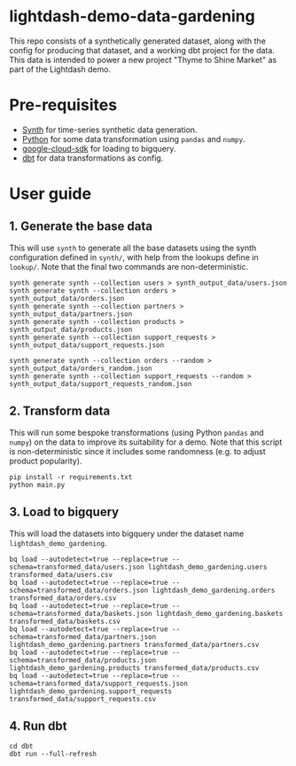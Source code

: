 # lightdash-demo-data-gardening
This repo consists of a synthetically generated dataset, along with the config for producing that dataset, and a working dbt project for the data. This data is intended to power a new project "Thyme to Shine Market" as part of the Lightdash demo.

# Pre-requisites
- [Synth](https://github.com/shuttle-hq/synth) for time-series synthetic data generation.
- [Python](https://www.python.org/) for some data transformation using `pandas` and `numpy`.
- [google-cloud-sdk](https://cloud.google.com/sdk/docs/install) for loading to bigquery.
- [dbt](https://docs.getdbt.com/dbt-cli/install/overview) for data transformations as config.

# User guide
## 1. Generate the base data

This will use `synth` to generate all the base datasets using the synth configuration defined in `synth/`, with help from the lookups define in `lookup/`. Note that the final two commands are non-deterministic.

```
synth generate synth --collection users > synth_output_data/users.json
synth generate synth --collection orders > synth_output_data/orders.json
synth generate synth --collection partners > synth_output_data/partners.json
synth generate synth --collection products > synth_output_data/products.json
synth generate synth --collection support_requests > synth_output_data/support_requests.json

synth generate synth --collection orders --random > synth_output_data/orders_random.json
synth generate synth --collection support_requests --random > synth_output_data/support_requests_random.json
```
## 2. Transform data

This will run some bespoke transformations (using Python `pandas` and `numpy`) on the data to improve its suitability for a demo. Note that this script is non-deterministic since it includes some randomness (e.g. to adjust product popularity).
```
pip install -r requirements.txt
python main.py
```
## 3. Load to bigquery
This will load the datasets into bigquery under the dataset name `lightdash_demo_gardening`.

```
bq load --autodetect=true --replace=true --schema=transformed_data/users.json lightdash_demo_gardening.users transformed_data/users.csv
bq load --autodetect=true --replace=true --schema=transformed_data/orders.json lightdash_demo_gardening.orders transformed_data/orders.csv
bq load --autodetect=true --replace=true --schema=transformed_data/baskets.json lightdash_demo_gardening.baskets transformed_data/baskets.csv
bq load --autodetect=true --replace=true --schema=transformed_data/partners.json lightdash_demo_gardening.partners transformed_data/partners.csv
bq load --autodetect=true --replace=true --schema=transformed_data/products.json lightdash_demo_gardening.products transformed_data/products.csv
bq load --autodetect=true --replace=true --schema=transformed_data/support_requests.json lightdash_demo_gardening.support_requests transformed_data/support_requests.csv
```

## 4. Run dbt

```
cd dbt
dbt run --full-refresh
```
